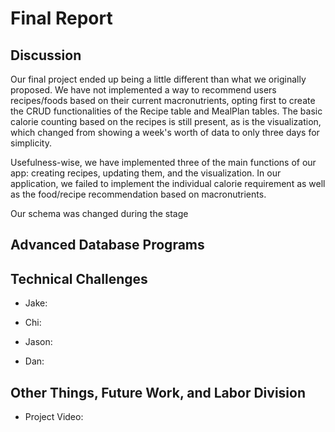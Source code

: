 # Final Report

## Discussion
Our final project ended up being a little different than what we originally proposed. We have not implemented a way to recommend users recipes/foods based on their current macronutrients, opting first to create the CRUD functionalities of the Recipe table and MealPlan tables. The basic calorie counting based on the recipes is still present, as is the visualization, which changed from showing a week's worth of data to only three days for simplicity. 

Usefulness-wise, we have implemented three of the main functions of our app: creating recipes, updating them, and the visualization. In our application, we failed to implement the individual calorie requirement as well as the food/recipe recommendation based on macronutrients.

Our schema was changed during the stage

## Advanced Database Programs

## Technical Challenges

- Jake:
  
- Chi:

- Jason:

- Dan:

## Other Things, Future Work, and Labor Division

- Project Video: 
